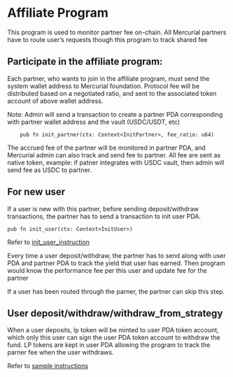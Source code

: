 # Affiliate Program

This program is used to monitor partner fee on-chain. All Mercurial partners have to route user’s requests though this program to track shared fee

## Participate in the affiliate program:

Each partner, who wants to join in the affiliate program, must send the system wallet address to Mercurial foundation. Protocol fee will be distributed based on a negotiated ratio, and sent to the associated token account of above wallet address. 

Note: Admin will send a transaction to create a partner PDA corresponding with partner wallet address and the vault (USDC/USDT, etc)

```
    pub fn init_partner(ctx: Context<InitPartner>, fee_ratio: u64)
```

The accrued fee of the partner will be monitored in partner PDA, and Mercurial admin can also track and send fee to partner. All fee are sent as native token, example: if patner integrates with USDC vault, then admin will send fee as USDC to partner. 

## For new user

If a user is new with this partner, before sending deposit/withdraw transactions, the partner has to send a transaction to init user PDA. 
```
pub fn init_user(ctx: Context<InitUser>)
```

Refer to <a href="https://github.com/mercurial-finance/vault-periphery/blob/main/affiliate/rust-client/src/partner.rs#L8">init_user_instruction</a>

Every time a user deposit/withdraw, the partner has to send along with user PDA and partner PDA to track the yield that user has earned. Then program would know the performance fee per this user and update fee for the partner 

If a user has been routed through the parner, the partner can skip this step. 


## User deposit/withdraw/withdraw_from_strategy

When a user deposits, lp token will be minted to user PDA token account, which only this user can sign the user PDA token account to withdraw the fund. LP tokens are kept in user PDA allowing the program to track the parner fee when the user withdraws. 

Refer to <a href="https://github.com/mercurial-finance/vault-periphery/blob/main/affiliate/rust-client/src/user.rs">sample instructions</a>
